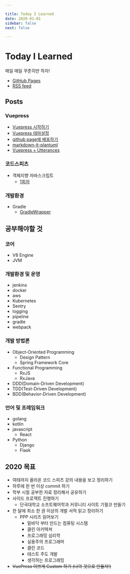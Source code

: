 ```yaml
---

title: Today I Learned
date: 2020-01-01
sidebar: false
next: false

---
```


# Today I Learned

매일 매일 꾸준히만 하자!

- [GitHub Pages](https://junilhwang.github.io/TIL/)
- [RSS feed](https://junilhwang.github.io/TIL/rss.xml)

## Posts

### Vuepress
- [Vuepress 시작하기](/Vuepress/Stater.md)
- [Vuepress 테마설정](/Vuepress/Theme.md)
- [github page에 배포하기](/Vuepress/Deploy.md)
- [markdown-it-plantuml](/Vuepress/Plantuml.md)
- [Vuepress + Utterances](/Vuepress/Utterances.md)

### 코드스피츠
- 객체지향 자바스크립트
  - [1회차](/CodeSpitz/Object-Oriented-Javascript/Intro.md)

### 개발환경
- Gradle
  - [GradleWrapper](/Gradle/GradleWrapper)

## 공부해야할 것

### 코어

- V8 Engine
- JVM

### 개발환경 및 운영

- jenkins
- docker
- aws
- Kubernetes
- Sentry
- logging
- pipeline
- gradle
- webpack

### 개발 방법론

- Object-Oriented Programming
  - Design Pattern
  - Spring Framework Core
- Functional Programming
  - RxJS
  - RxJava
- DDD(Domain-Driven Development)
- TDD(Test-Driven Development)
- BDD(Behavior-Driven Development)

### 언어 및 프레임워크

- golang
- kotlin
- javascript
  - React
- Python
  - Django
  - Flask

## 2020 목표
- 여태까지 올라온 코드 스피츠 강의 내용을 보고 정리하기
- 하루에 한 번 이상 commit 하기
- 학부 시절 공부한 자료 정리해서 공유하기
- 사이드 프로젝트 진행하기
  - 단국대학교 소프트웨어학과 커뮤니티 사이트 기필코 만들기
- 한 달에 최소 한 권 이상의 개발 서적 읽고 정리하기
  - PPP 시리즈 읽어보기
    - 밑바닥 부터 만드는 컴퓨팅 시스템
    - 클린 아키텍쳐
    - 프로그래밍 심리학
    - 실용주의 프로그래머
    - 클린 코드
    - 테스트 주도 개발
    - 생각하는 프로그래밍
- ~~VuePress 이쁘게 Custom 하기 (나의 것으로 만들자!)~~
